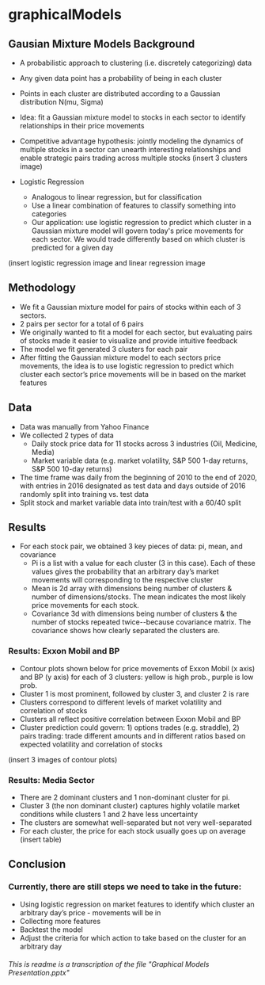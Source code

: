# graphicalModels

## Gausian Mixture Models Background
- A probabilistic approach to clustering (i.e. discretely categorizing) data
- Any given data point has a probability of being in each cluster
- Points in each cluster are distributed according to a Gaussian distribution N(mu, Sigma)
- Idea: fit a Gaussian mixture model to stocks in each sector to identify relationships in their price movements
- Competitive advantage hypothesis: jointly modeling the dynamics of multiple stocks in a sector can unearth interesting relationships and enable strategic pairs trading across multiple stocks
(insert 3 clusters image)

- Logistic Regression
  - Analogous to linear regression, but for classification
  - Use a linear combination of features to classify something into categories
  - Our application: use logistic regression to predict which cluster in a Gaussian mixture model will govern today's price movements for each sector. We would trade differently based on which cluster is predicted for a given day

(insert logistic regression image and linear regression image

## Methodology
- We fit a Gaussian mixture model for pairs of stocks within each of 3 sectors. 
- 2 pairs per sector for a total of 6 pairs
- We originally wanted to fit a model for each sector, but evaluating pairs of stocks made it easier to visualize and provide intuitive feedback
- The model we fit generated 3 clusters for each pair
- After fitting the Gaussian mixture model to each sectors price movements, the idea is to use logistic regression to predict which cluster each sector’s price movements will be in based on the market features

## Data
- Data was manually from Yahoo Finance
- We collected 2 types of data
  - Daily stock price data for 11 stocks across 3 industries (Oil, Medicine, Media)
  - Market variable data (e.g. market volatility, S&P 500 1-day returns, S&P 500 10-day returns)
- The time frame was daily from the beginning of 2010 to the end of 2020, with entries in 2016 designated as test data and days outside of 2016 randomly split into training vs. test data
- Split stock and market variable data into train/test with a 60/40 split

## Results
- For each stock pair, we obtained 3 key pieces of data: pi, mean, and covariance
  - Pi is a list with a value for each cluster (3 in this case). Each of these values gives the probability that an arbitrary day’s market movements will corresponding to the respective cluster
  - Mean is 2d array with dimensions being number of clusters & number of dimensions/stocks. The mean indicates the most likely price movements for each stock.
   - Covariance 3d with dimensions being number of clusters & the number of stocks repeated twice--because covariance matrix. The covariance shows how clearly separated the clusters are.

### Results: Exxon Mobil and BP
- Contour plots shown below for price movements of Exxon Mobil (x axis) and BP (y axis) for each of 3 clusters: yellow is high prob., purple is low prob.
- Cluster 1 is most prominent, followed by cluster 3, and cluster 2 is rare
- Clusters correspond to different levels of market volatility and correlation of stocks
- Clusters all reflect positive correlation between Exxon Mobil and BP
- Cluster prediction could govern: 1) options trades (e.g. straddle), 2) pairs trading: trade different amounts and in different ratios based on expected volatility and correlation of stocks

(insert 3 images of contour plots)

### Results: Media Sector
- There are 2 dominant clusters and 1 non-dominant cluster for pi.
- Cluster 3 (the non dominant cluster) captures highly volatile market conditions while clusters 1 and 2 have less uncertainty
- The clusters are somewhat well-separated but not very well-separated
- For each cluster, the price for each stock usually goes up on average
(insert table)

## Conclusion
### Currently, there are still steps we need to take in the future:
- Using logistic regression on market features to identify which cluster an arbitrary day’s price - movements will be in
- Collecting more features
- Backtest the model
- Adjust the criteria for which action to take based on the cluster for an arbitrary day



###### This is readme is a transcription of the file "Graphical Models Presentation.pptx"
